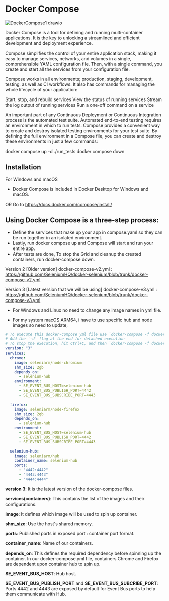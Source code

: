 # Docker Compose

![DockerCompose1 drawio](https://github.com/dhvanikam/Docker/assets/73573915/8e381100-e95d-4771-b2fe-c4caab8598ea)

Docker Compose is a tool for defining and running multi-container applications. It is the key to unlocking a streamlined and efficient development and deployment experience.

Compose simplifies the control of your entire application stack, making it easy to manage services, networks, and volumes in a single, comprehensible YAML configuration file. Then, with a single command, you create and start all the services from your configuration file.

Compose works in all environments; production, staging, development, testing, as well as CI workflows. It also has commands for managing the whole lifecycle of your application:

Start, stop, and rebuild services
View the status of running services
Stream the log output of running services
Run a one-off command on a service

An important part of any Continuous Deployment or Continuous Integration process is the automated test suite. Automated end-to-end testing requires an environment in which to run tests. Compose provides a convenient way to create and destroy isolated testing environments for your test suite. By defining the full environment in a Compose file, you can create and destroy these environments in just a few commands:


 docker compose up -d
 ./run_tests
 docker compose down

## Installation
For Windows and macOS
* Docker Compose is included in Docker Desktop for Windows and macOS.

OR Go to https://docs.docker.com/compose/install/

## Using Docker Compose is a three-step process:

* Define the services that make up your app in compose.yaml so they can be run together in an isolated environment.
* Lastly, run docker compose up and Compose will start and run your entire app.
* After tests are done, To stop the Grid and cleanup the created containers, run docker-compose down.

Version 2 [Older version]
docker-compose-v2.yml : https://github.com/SeleniumHQ/docker-selenium/blob/trunk/docker-compose-v2.yml

Version 3 [Latest version that we will be using]
docker-compose-v3.yml : https://github.com/SeleniumHQ/docker-selenium/blob/trunk/docker-compose-v3.yml
* For Windows and Linux no need to change any image names in yml file.

* For my system macOS ARM64, i have to use specific hub and node images so need to update,
```yml
# To execute this docker-compose yml file use `docker-compose -f docker-compose-v3.yml up
# Add the `-d` flag at the end for detached execution
# To stop the execution, hit Ctrl+C, and then `docker-compose -f docker-compose-v3.yml down
version: "3"
services:
  chrome:
    image: seleniarm/node-chromium
    shm_size: 2gb
    depends_on:
      - selenium-hub
    environment:
      - SE_EVENT_BUS_HOST=selenium-hub
      - SE_EVENT_BUS_PUBLISH_PORT=4442
      - SE_EVENT_BUS_SUBSCRIBE_PORT=4443

  firefox:
    image: seleniarm/node-firefox
    shm_size: 2gb
    depends_on:
      - selenium-hub
    environment:
      - SE_EVENT_BUS_HOST=selenium-hub
      - SE_EVENT_BUS_PUBLISH_PORT=4442
      - SE_EVENT_BUS_SUBSCRIBE_PORT=4443

  selenium-hub:
    image: seleniarm/hub
    container_name: selenium-hub
    ports:
      - "4442:4442"
      - "4443:4443"
      - "4444:4444"
```

**version 3**: It is the latest version of the docker-compose files.

**services(containers)**: This contains the list of the images and their configurations.

**image**: It defines which image will be used to spin up container.

**shm_size**: Use the host's shared memory.

**ports**: Published ports in exposed port : container port format.

**container_name**: Name of our containers.

**depends_on**: This defines the required dependency before spinning up the container. In our docker-compose.yml file, containers Chrome and Firefox are dependent upon container hub to spin up.

**SE_EVENT_BUS_HOST**: Hub host.

**SE_EVENT_BUS_PUBLISH_PORT** and **SE_EVENT_BUS_SUBCRIBE_PORT**:  Ports 4442 and 4443 are exposed by default for Event Bus ports to help them communicate with Hub.
